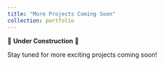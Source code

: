 ```yaml
---
title: "More Projects Coming Soon"
collection: portfolio
---
```


🚧 **Under Construction** 🚧

Stay tuned for more exciting projects coming soon!
